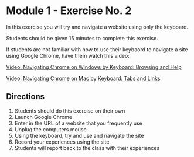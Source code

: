 # Module 1 - Exercise No. 2

In this exercise you will try and navigate a website using only the keyboard.

Students should be given 15 minutes to complete this exercise.

If students are not familiar with how to use their keybaord to navigate a site using Google Chrome, have them watch this video:

[Video: Navigating Chrome on Windows by Keyboard: Browsing and Help](https://www.youtube.com/watch?v=itEFxbEe150)

[Video: Navigating Chrome on Mac by Keyboard: Tabs and Links](https://www.youtube.com/watch?v=9ASEC6E_dPU)

## Directions

1. Students should do this exercise on their own
2. Launch Google Chrome
3. Enter in the URL of a website that you frequently use
4. Unplug the computers mouse
5. Using the keyboard, try and use and navigate the site
6. Record your experiences using the site
7. Students will report back to the class with their experiences
